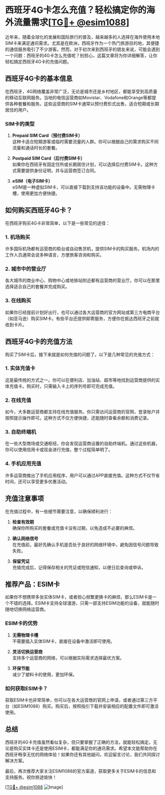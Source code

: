 # 西班牙4G卡怎么充值？轻松搞定你的海外流量需求[[TG💪+ @esim1088](https://t.me/s/esim1088)]

近年来，随着全球化的发展和国际旅行的普及，越来越多的人选择在海外使用本地SIM卡来满足通讯需求。尤其是在欧洲，西班牙作为一个热门旅游目的地，其便捷的通信服务吸引了不少游客。然而，对于初次来到西班牙的朋友来说，可能会遇到一个问题：西班牙的4G卡怎么充值呢？别担心，这篇文章将为你详细解答，让你轻松搞定西班牙4G卡的充值问题。

## 西班牙4G卡的基本信息

在西班牙，4G网络覆盖非常广泛，无论是城市还是乡村地区，都能享受到高质量的移动互联网服务。当地的电信运营商如Movistar、Vodafone和Orange等都提供各种套餐和服务。这些运营商的SIM卡通常以预付费形式出售，适合短期或长期居住的用户。

### SIM卡的类型

1. **Prepaid SIM Card（预付费SIM卡）**  
   这种卡适合短期游客或临时需要流量的人群。你可以根据自己的需求购买不同流量和通话时长的套餐。

2. **Postpaid SIM Card（后付费SIM卡）**  
   如果你在西班牙有固定住所或长期居住计划，可以选择后付费SIM卡。这种方式需要提供身份证明，并与运营商签订合同。

3. **eSIM（电子SIM卡）**  
   eSIM是一种虚拟SIM卡，可以直接下载到支持该功能的设备中。无需物理卡槽，使用更加方便快捷。

## 如何购买西班牙4G卡？

在西班牙购买4G卡非常简单，以下是一些常见的途径：

### 1. 机场购买
许多国际机场都有运营商的柜台或自动售货机，提供SIM卡的购买服务。机场内的工作人员通常会说多种语言，方便旅客咨询和购买。

### 2. 城市中的营业厅
各大城市的商业中心、购物中心或地铁站附近都有运营商的营业厅。你可以在那里选择适合自己的套餐并完成购买。

### 3. 在线购买
如果你已经提前计划好出行，也可以通过各大运营商的官方网站或第三方电商平台（如亚马逊）购买SIM卡。有些平台还提供邮寄服务，方便你在抵达西班牙之前就收到卡片。

## 西班牙4G卡的充值方法

购买了SIM卡后，接下来就是如何充值的问题了。以下是几种常见的充值方式：

### 1. 实体充值卡
这是最传统的方式之一。你可以在便利店、加油站、超市等地找到运营商提供的实体充值卡。购买时，只需输入卡上的序列号即可完成充值。

### 2. 在线充值
如今，大多数运营商都支持在线充值服务。你只需访问运营商的官网，登录账户并按照提示操作即可。这种方式不仅方便快捷，还能随时查看余额和消费记录。

### 3. 自助终端机
在一些大型商场或交通枢纽，你会发现运营商设置的自助终端机。通过这些机器，你可以使用信用卡或现金进行充值，整个过程简单明了。

### 4. 手机应用充值
许多运营商推出了手机应用程序，用户可以通过APP直接充值。这种方式不仅节省时间，还可以享受更多优惠活动。

## 充值注意事项

在充值过程中，有一些细节需要注意，以确保顺利进行：

1. **检查有效期**  
   确保你所购买的套餐或充值卡没有过期，以免造成不必要的麻烦。

2. **确认网络信号**  
   在充值前，最好先确认手机是否处于良好的网络环境中，避免因信号问题导致失败。

3. **保留凭证**  
   充值完成后，记得保存相关的凭证或短信通知，以便日后查询或申诉。

## 推荐产品：ESIM卡

如果你不想携带多张实体SIM卡，或者担心频繁更换卡的麻烦，那么ESIM卡是一个不错的选择。ESIM卡支持全球漫游，只需一部支持ESIM功能的设备，就能随时随地切换网络运营商。

### ESIM卡的优势

1. **无需物理卡槽**  
   不需要插入实体SIM卡，直接在设备中激活即可使用。

2. **灵活切换运营商**  
   支持多个运营商的网络，可以根据实际需求选择最优方案。

3. **环保节能**  
   减少了塑料卡的使用，更加环保。

### 如何获取ESIM卡？

获取ESIM卡也非常简单，你可以在各大运营商的官网上申请，或者通过第三方平台（如ESIM1088）购买。购买后，按照指引下载并安装相应的配置文件即可激活使用。

## 总结

西班牙的4G卡充值虽然看似复杂，但只要掌握了正确的方法，就能轻松搞定。无论是购买实体卡还是使用ESIM卡，都能满足你的通讯需求。希望本文能帮助你在西班牙畅享无忧的网络体验！如果你还有其他疑问，欢迎留言讨论，我们共同探讨解决方案。

最后，再次推荐大家关注ESIM1088的官方渠道，获取更多关于ESIM卡的信息和支持服务。祝你旅途愉快！

[[TG💪+ @esim1088](https://t.me/s/esim1088) ![Image](https://i.postimg.cc/4NQfJmqS/Snipaste-2025-05-13-00-14-12.png)]